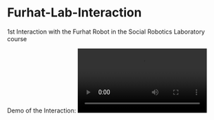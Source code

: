 # Furhat-Lab-Interaction
1st Interaction with the Furhat Robot in the Social Robotics Laboratory course


Demo of the Interaction: ![](https://user-images.githubusercontent.com/39059647/184672793-8b6d8be3-97a1-466a-9e87-ce9e3c26dbce.mov)
